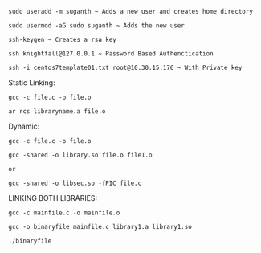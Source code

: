 
```
sudo useradd -m suganth ~ Adds a new user and creates home directory

sudo usermod -aG sudo suganth ~ Adds the new user 

```

```
ssh-keygen ~ Creates a rsa key

ssh knightfall@127.0.0.1 ~ Password Based Authenctication

ssh -i centos7template01.txt root@10.30.15.176 ~ With Private key

```

Static Linking:

```
gcc -c file.c -o file.o

ar rcs libraryname.a file.o

```
Dynamic:

```
gcc -c file.c -o file.o

gcc -shared -o library.so file.o file1.o

or

gcc -shared -o libsec.so -fPIC file.c

```
LINKING BOTH LIBRARIES:

```
gcc -c mainfile.c -o mainfile.o

gcc -o binaryfile mainfile.c library1.a library1.so

./binaryfile

```

